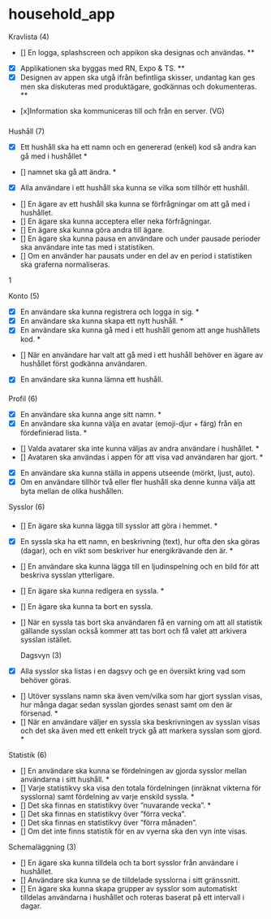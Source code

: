 # household_app

Kravlista (4)

- [] En logga, splashscreen och appikon ska designas och användas. \*\*
- [x] Applikationen ska byggas med RN, Expo & TS. \*\*
- [x] Designen av appen ska utgå ifrån befintliga skisser, undantag kan ges men ska diskuteras
      med produktägare, godkännas och dokumenteras. \*\*
- [x]Information ska kommuniceras till och från en server. (VG)

###

Hushåll (7)

- [x] Ett hushåll ska ha ett namn och en genererad (enkel) kod så andra kan gå med i hushållet \*
- [] namnet ska gå att ändra. \*
- [x] Alla användare i ett hushåll ska kunna se vilka som tillhör ett hushåll.
- [] En ägare av ett hushåll ska kunna se förfrågningar om att gå med i hushållet.
- [] En ägare ska kunna acceptera eller neka förfrågningar.
- [] En ägare ska kunna göra andra till ägare.
- [] En ägare ska kunna pausa en användare och under pausade perioder ska användare inte
  tas med i statistiken.
- [] Om en använder har pausats under en del av en period i statistiken ska graferna
  normaliseras.

1

Konto (5)

- [x] En användare ska kunna registrera och logga in sig. \*
- [x] En användare ska kunna skapa ett nytt hushåll. \*
- [x] En användare ska kunna gå med i ett hushåll genom att ange hushållets kod. \*
- [] När en användare har valt att gå med i ett hushåll behöver en ägare av hushållet först
  godkänna användaren.
- [x] En användare ska kunna lämna ett hushåll.

####

Profil (6)

- [x] En användare ska kunna ange sitt namn. \*
- [x] En användare ska kunna välja en avatar (emoji-djur + färg) från en fördefinierad lista. \*
- [] Valda avatarer ska inte kunna väljas av andra användare i hushållet. \*
- [] Avataren ska användas i appen för att visa vad användaren har gjort. \*
- [x] En användare ska kunna ställa in appens utseende (mörkt, ljust, auto).
- [x] Om en användare tillhör två eller fler hushåll ska denne kunna välja att byta mellan de
      olika hushållen.

Sysslor (6)

####

- [] En ägare ska kunna lägga till sysslor att göra i hemmet. \*
- [x] En syssla ska ha ett namn, en beskrivning (text), hur ofta den ska göras (dagar), och en
      vikt som beskriver hur energikrävande den är. \*
- [] En användare ska kunna lägga till en ljudinspelning och en bild för att beskriva sysslan
  ytterligare.
- [] En ägare ska kunna redigera en syssla. \*
- [] En ägare ska kunna ta bort en syssla.
- [] När en syssla tas bort ska användaren få en varning om att all statistik gällande sysslan
  också kommer att tas bort och få valet att arkivera sysslan istället.

  Dagsvyn (3)

- [x] Alla sysslor ska listas i en dagsvy och ge en översikt kring vad som behöver göras.
- [] Utöver sysslans namn ska även vem/vilka som har gjort sysslan visas, hur många dagar sedan sysslan gjordes senast samt om den är försenad. \*
- [] När en användare väljer en syssla ska beskrivningen av sysslan visas och det ska även med ett enkelt tryck gå att markera sysslan som gjord. \*

Statistik (6)

- [] En användare ska kunna se fördelningen av gjorda sysslor mellan användarna i sitt
  hushåll. \*
- [] Varje statistikvy ska visa den totala fördelningen (inräknat vikterna för sysslorna) samt
  fördelning av varje enskild syssla. \*
- [] Det ska finnas en statistikvy över ”nuvarande vecka”. \*
- [] Det ska finnas en statistikvy över ”förra vecka”.
- [] Det ska finnas en statistikvy över ”förra månaden”.
- [] Om det inte finns statistik för en av vyerna ska den vyn inte visas.

Schemaläggning (3)

- [] En ägare ska kunna tilldela och ta bort sysslor från användare i hushållet.
- [] Användare ska kunna se de tilldelade sysslorna i sitt gränssnitt.
- [] En ägare ska kunna skapa grupper av sysslor som automatiskt tilldelas användarna i
  hushållet och roteras baserat på ett intervall i dagar.
